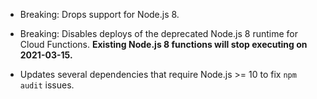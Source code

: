 - Breaking: Drops support for Node.js 8.
- Breaking: Disables deploys of the deprecated Node.js 8 runtime for Cloud Functions. **Existing Node.js 8 functions will stop executing on 2021-03-15.**

- Updates several dependencies that require Node.js >= 10 to fix `npm audit` issues.
